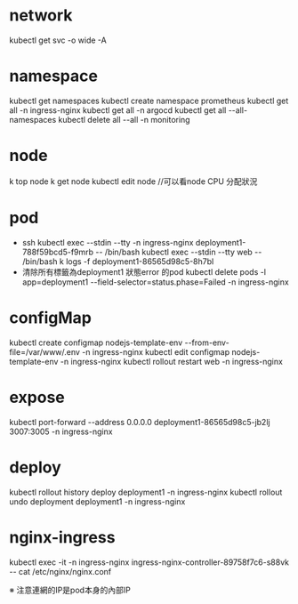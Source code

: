 # network
kubectl get svc -o wide -A

# namespace
kubectl get namespaces
kubectl create namespace prometheus
kubectl get all -n ingress-nginx
kubectl get all -n argocd
kubectl get all --all-namespaces
kubectl delete all --all -n monitoring

# node
k top node
k get node
kubectl edit node //可以看node CPU 分配狀況

# pod
* ssh
kubectl exec --stdin --tty -n ingress-nginx deployment1-788f59bcd5-f9mrb -- /bin/bash
kubectl exec --stdin --tty web -- /bin/bash
k logs -f deployment1-86565d98c5-8h7bl
* 清除所有標籤為deployment1 狀態error 的pod
kubectl delete pods -l app=deployment1 --field-selector=status.phase=Failed -n ingress-nginx

# configMap
kubectl create configmap nodejs-template-env --from-env-file=/var/www/.env -n ingress-nginx
kubectl edit configmap nodejs-template-env -n ingress-nginx
kubectl rollout restart web -n ingress-nginx

# expose
kubectl port-forward --address 0.0.0.0 deployment1-86565d98c5-jb2lj 3007:3005 -n ingress-nginx

# deploy
kubectl rollout history deploy deployment1 -n ingress-nginx
kubectl rollout undo deployment deployment1 -n ingress-nginx

# nginx-ingress
kubectl exec -it -n ingress-nginx ingress-nginx-controller-89758f7c6-s88vk -- cat /etc/nginx/nginx.conf

※ 注意連網的IP是pod本身的內部IP

